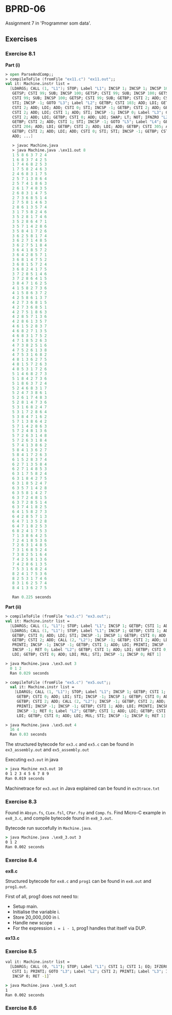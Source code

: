 # BPRD-06

Assignment 7 in 'Programmer som data'.

## Exercises

### Exercise 8.1

**Part (i)**

```fsharp
> open ParseAndComp;;
> compileToFile (fromFile "ex11.c") "ex11.out";;
val it: Machine.instr list =
  [LDARGS; CALL (1, "L1"); STOP; Label "L1"; INCSP 1; INCSP 1; INCSP 100;
   GETSP; CSTI 99; SUB; INCSP 100; GETSP; CSTI 99; SUB; INCSP 100; GETSP;
   CSTI 99; SUB; INCSP 100; GETSP; CSTI 99; SUB; GETBP; CSTI 2; ADD; CSTI 1;
   STI; INCSP -1; GOTO "L3"; Label "L2"; GETBP; CSTI 103; ADD; LDI; GETBP;
   CSTI 2; ADD; LDI; ADD; CSTI 0; STI; INCSP -1; GETBP; CSTI 2; ADD; GETBP;
   CSTI 2; ADD; LDI; CSTI 1; ADD; STI; INCSP -1; INCSP 0; Label "L3"; GETBP;
   CSTI 2; ADD; LDI; GETBP; CSTI 0; ADD; LDI; SWAP; LT; NOT; IFNZRO "L2";
   GETBP; CSTI 2; ADD; CSTI 1; STI; INCSP -1; GOTO "L5"; Label "L4"; GETBP;
   CSTI 204; ADD; LDI; GETBP; CSTI 2; ADD; LDI; ADD; GETBP; CSTI 305; ADD; LDI;
   GETBP; CSTI 2; ADD; LDI; ADD; CSTI 0; STI; STI; INCSP -1; GETBP; CSTI 2;
   ADD; ...]

   > javac Machine.java
   > java Machine.java .\ex11.out 8
   1 5 8 6 3 7 2 4 
   1 6 8 3 7 4 2 5
   1 7 4 6 8 2 5 3
   1 7 5 8 2 4 6 3 
   2 4 6 8 3 1 7 5
   2 5 7 1 3 8 6 4
   2 5 7 4 1 8 6 3
   2 6 1 7 4 8 3 5
   2 6 8 3 1 4 7 5 
   2 7 3 6 8 5 1 4
   2 7 5 8 1 4 6 3
   2 8 6 1 3 5 7 4
   3 1 7 5 8 2 4 6
   3 5 2 8 1 7 4 6 
   3 5 2 8 6 4 7 1
   3 5 7 1 4 2 8 6
   3 5 8 4 1 7 2 6
   3 6 2 5 8 1 7 4
   3 6 2 7 1 4 8 5
   3 6 2 7 5 1 8 4 
   3 6 4 1 8 5 7 2
   3 6 4 2 8 5 7 1
   3 6 8 1 4 7 5 2
   3 6 8 1 5 7 2 4
   3 6 8 2 4 1 7 5
   3 7 2 8 5 1 4 6 
   3 7 2 8 6 4 1 5
   3 8 4 7 1 6 2 5
   4 1 5 8 2 7 3 6 
   4 1 5 8 6 3 7 2
   4 2 5 8 6 1 3 7
   4 2 7 3 6 8 1 5
   4 2 7 3 6 8 5 1 
   4 2 7 5 1 8 6 3
   4 2 8 5 7 1 3 6
   4 2 8 6 1 3 5 7
   4 6 1 5 2 8 3 7
   4 6 8 2 7 1 3 5 
   4 6 8 3 1 7 5 2
   4 7 1 8 5 2 6 3
   4 7 3 8 2 5 1 6
   4 7 5 2 6 1 3 8
   4 7 5 3 1 6 8 2
   4 8 1 3 6 2 7 5
   4 8 1 5 7 2 6 3
   4 8 5 3 1 7 2 6 
   5 1 4 6 8 2 7 3
   5 1 8 4 2 7 3 6
   5 1 8 6 3 7 2 4
   5 2 4 6 8 3 1 7
   5 2 4 7 3 8 6 1
   5 2 6 1 7 4 8 3
   5 2 8 1 4 7 3 6
   5 3 1 6 8 2 4 7
   5 3 1 7 2 8 6 4
   5 3 8 4 7 1 6 2
   5 7 1 3 8 6 4 2 
   5 7 1 4 2 8 6 3
   5 7 2 4 8 1 3 6
   5 7 2 6 3 1 4 8
   5 7 2 6 3 1 8 4
   5 7 4 1 3 8 6 2
   5 8 4 1 3 6 2 7 
   5 8 4 1 7 2 6 3
   6 1 5 2 8 3 7 4
   6 2 7 1 3 5 8 4
   6 2 7 1 4 8 5 3
   6 3 1 7 5 8 2 4
   6 3 1 8 4 2 7 5
   6 3 1 8 5 2 4 7
   6 3 5 7 1 4 2 8
   6 3 5 8 1 4 2 7
   6 3 7 2 4 8 1 5
   6 3 7 2 8 5 1 4
   6 3 7 4 1 8 2 5 
   6 4 1 5 8 2 7 3
   6 4 2 8 5 7 1 3
   6 4 7 1 3 5 2 8
   6 4 7 1 8 2 5 3
   6 8 2 4 1 7 5 3
   7 1 3 8 6 4 2 5
   7 2 4 1 8 5 3 6
   7 2 6 3 1 4 8 5
   7 3 1 6 8 5 2 4 
   7 3 8 2 5 1 6 4
   7 4 2 5 8 1 3 6
   7 4 2 8 6 1 3 5
   7 5 3 1 6 8 2 4
   8 2 4 1 7 5 3 6
   8 2 5 3 1 7 4 6
   8 3 1 6 2 5 7 4 
   8 4 1 3 6 2 7 5  

   Ran 0.225 seconds
```

**Part (ii)**

```fsharp
> compileToFile (fromFile "ex3.c") "ex3.out";;
val it: Machine.instr list =
  [LDARGS; CALL (1, "L1"); STOP; Label "L1"; INCSP 1; GETBP; CSTI 1; ADD;
  [LDARGS; CALL (1, "L1"); STOP; Label "L1"; INCSP 1; GETBP; CSTI 1; ADD;
   GETBP; CSTI 0; ADD; LDI; STI; INCSP -1; INCSP 1; GETBP; CSTI 0; ADD; LDI;
   GETBP; CSTI 2; ADD; CALL (2, "L2"); INCSP -1; GETBP; CSTI 2; ADD; LDI;
   PRINTI; INCSP -1; INCSP -1; GETBP; CSTI 1; ADD; LDI; PRINTI; INCSP -1;
   INCSP -1; RET 0; Label "L2"; GETBP; CSTI 1; ADD; LDI; GETBP; CSTI 0; ADD;
   LDI; GETBP; CSTI 0; ADD; LDI; MUL; STI; INCSP -1; INCSP 0; RET 1]

> java Machine.java .\ex3.out 3     
  0 1 2
  Ran 0.029 seconds
```

```fsharp
> compileToFile (fromFile "ex5.c") "ex5.out";;
  val it: Machine.instr list =
    [LDARGS; CALL (1, "L1"); STOP; Label "L1"; INCSP 1; GETBP; CSTI 1; ADD;
     GETBP; CSTI 0; ADD; LDI; STI; INCSP -1; INCSP 1; GETBP; CSTI 0; ADD; LDI;
     GETBP; CSTI 2; ADD; CALL (2, "L2"); INCSP -1; GETBP; CSTI 2; ADD; LDI;
     PRINTI; INCSP -1; INCSP -1; GETBP; CSTI 1; ADD; LDI; PRINTI; INCSP -1;
     INCSP -1; RET 0; Label "L2"; GETBP; CSTI 1; ADD; LDI; GETBP; CSTI 0; ADD;
     LDI; GETBP; CSTI 0; ADD; LDI; MUL; STI; INCSP -1; INCSP 0; RET 1]

> java Machine.java .\ex5.out 4
  16 4 
  Ran 0.03 seconds     
```

The structured bytecode for `ex3.c` and `ex5.c` can be found in `ex3_assembly.out` and `ex5_assembly.out`

Executing `ex3.out` in java

```cmd
> java Machine ex3.out 10
0 1 2 3 4 5 6 7 8 9 
Ran 0.019 seconds
```

Machinetrace for `ex3.out` in Java explained can be found in `ex3trace.txt`

### Exercise 8.3

Found in `Absyn.fs`, `CLex.fsl`, `CPar.fsy` and `Comp.fs`. Find Micro-C example in `ex8_3.c`, and compile bytecode found in `ex8_3.out`.

Bytecode run succefully in `Machine.java`.

```cmd
> java Machine.java .\ex8_3.out 3
0 1 2 
Ran 0.002 seconds
```

### Exercise 8.4

**ex8.c**

Structured bytecode for `ex8.c` and `prog1` can be found in `ex8.out` and `prog1.out`.

First of all, prog1 does not need to:

- Setup main.
- Initialise the variable i.
- Store 20_000_000 in i.
- Handle new scope
- For the expression `i = i - 1`, prog1 handles that itself via DUP.

**ex13.c**


### Exercise 8.5



```cmd
val it: Machine.instr list =
  [LDARGS; CALL (0, "L1"); STOP; Label "L1"; CSTI 1; CSTI 1; EQ; IFZERO "L2";
   CSTI 1; PRINTI; GOTO "L3"; Label "L2"; CSTI 2; PRINTI; Label "L3"; INCSP -1;
   INCSP 0; RET -1]`
```

```cmd
> java Machine.java .\ex8_5.out
1 
Ran 0.002 seconds

```

### Exercise 8.6
